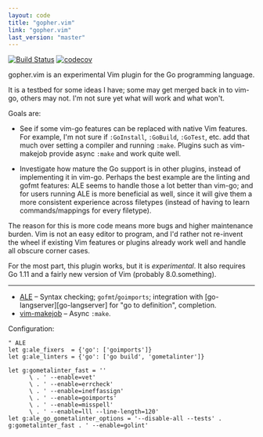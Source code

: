 ```yaml
---
layout: code
title: "gopher.vim"
link: "gopher.vim"
last_version: "master"
---
```


[![Build Status](https://travis-ci.org/Carpetsmoker/gopher.vim.svg?branch=master)](https://travis-ci.org/Carpetsmoker/gopher.vim)
[![codecov](https://codecov.io/gh/Carpetsmoker/gopher.vim/branch/master/graph/badge.svg)](https://codecov.io/gh/Carpetsmoker/gopher.vim)

gopher.vim is an experimental Vim plugin for the Go programming language.

It is a testbed for some ideas I have; some may get merged back in to vim-go,
others may not. I'm not sure yet what will work and what won't.

Goals are:

- See if some vim-go features can be replaced with native Vim features. For
  example, I'm not sure if `:GoInstall`, `:GoBuild`, `:GoTest`, etc. add that
  much over setting a compiler and running `:make`. Plugins such as vim-makejob
  provide async `:make` and work quite well.

- Investigate how mature the Go support is in other plugins, instead of
  implementing it in vim-go. Perhaps the best example are the linting and gofmt
  features: ALE seems to handle those a lot better than vim-go; and for users
  running ALE is more beneficial as well, since it will give them a more
  consistent experience across filetypes (instead of having to learn
  commands/mappings for every filetype).

The reason for this is more code means more bugs and higher maintenance burden.
Vim is not an easy editor to program, and I'd rather not re-invent the wheel if
existing Vim features or plugins already work well and handle all obscure corner
cases.

For the most part, this plugin works, but it is *experimental*. It also requires
Go 1.11 and a fairly new version of Vim (probably 8.0.something).

---

- [ALE][ALE]             – Syntax checking; `gofmt`/`goimports`; integration
                           with [go-langserver][go-langserver] for "go to
                           definition", completion.
- [vim-makejob][makejob] – Async `:make`.

Configuration:

    " ALE
    let g:ale_fixers  = {'go': ['goimports']}
    let g:ale_linters = {'go': ['go build', 'gometalinter']}

    let g:gometalinter_fast = ''
          \ . ' --enable=vet'
          \ . ' --enable=errcheck'
          \ . ' --enable=ineffassign'
          \ . ' --enable=goimports'
          \ . ' --enable=misspell'
          \ . ' --enable=lll --line-length=120'
    let g:ale_go_gometalinter_options = '--disable-all --tests' . g:gometalinter_fast . ' --enable=golint'

[go-langsever]: https://github.com/sourcegraph/go-langserver
[ALE]: https://github.com/w0rp/ale/
[makejob]: https://github.com/djmoch/vim-makejob
